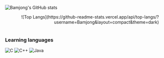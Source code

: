 <div align="left">

![Bamjong's GitHub stats](https://github-readme-stats.vercel.app/api?username=Bamjong&show_icons=true&theme=dark)
</div>
<div align="right">
![Top Langs](https://github-readme-stats.vercel.app/api/top-langs/?username=Bamjong&layout=compact&theme=dark)
</div>


<br>

### Learning languages
![C](https://img.shields.io/badge/c-%2300599C.svg?style=for-the-badge&logo=c&logoColor=white)
![C++](https://img.shields.io/badge/c++-%2300599C.svg?style=for-the-badge&logo=c%2B%2B&logoColor=white)
![Java](https://img.shields.io/badge/java-%23ED8B00.svg?style=for-the-badge&logo=java&logoColor=white) 


